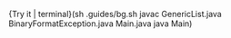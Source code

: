 {Try it | terminal}(sh .guides/bg.sh javac GenericList.java BinaryFormatException.java Main.java java Main)